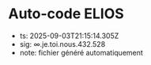 # Auto-code ELIOS
- ts: 2025-09-03T21:15:14.305Z
- sig: ∞.je.toi.nous.432.528
- note: fichier généré automatiquement